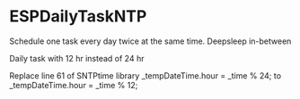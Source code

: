 # ESPDailyTaskNTP
Schedule one task every day twice at the same time. Deepsleep in-between

Daily task with 12 hr instead of 24 hr

Replace line 61 of SNTPtime library
  _tempDateTime.hour = _time % 24;
to
  _tempDateTime.hour = _time % 12;
